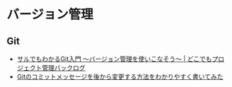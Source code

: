 # バージョン管理

## Git
- [サルでもわかるGit入門 〜バージョン管理を使いこなそう〜 | どこでもプロジェクト管理バックログ](https://backlog.com/ja/git-tutorial/)
- [Gitのコミットメッセージを後から変更する方法をわかりやすく書いてみた](https://www.granfairs.com/blog/staff/git-commit-fix)
